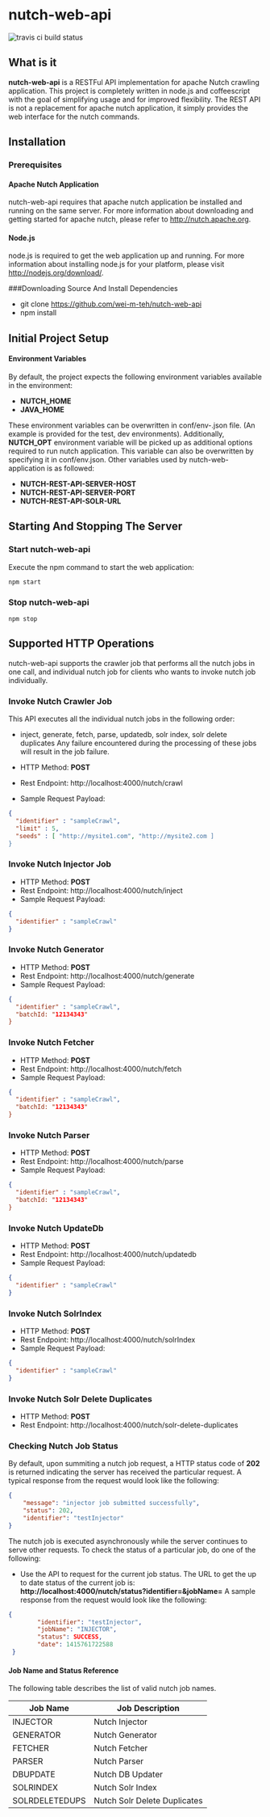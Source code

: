 # nutch-web-api 
![travis ci build status](https://travis-ci.org/wei-m-teh/nutch-web-api.svg?branch=master)

## What is it
**nutch-web-api** is a RESTFul API implementation for apache Nutch crawling application. 
This project is completely written in node.js and coffeescript with the goal of simplifying usage and for improved flexibility. The REST API is not a replacement for apache nutch application, it simply provides the web interface for the nutch commands.

## Installation
### Prerequisites
#### Apache Nutch Application
nutch-web-api requires that apache nutch application be installed and running on the same server. For more information about downloading and getting started for apache nutch, please refer to http://nutch.apache.org. 

#### Node.js
node.js is required to get the web application up and running. For more information about installing node.js for your platform, please visit http://nodejs.org/download/.

###Downloading Source And Install Dependencies
- git clone https://github.com/wei-m-teh/nutch-web-api
- npm install

## Initial Project Setup
#### Environment Variables
By default, the project expects the following environment variables available in the environment:
 
- **NUTCH_HOME**
- **JAVA_HOME** 

These environment variables can be overwritten in conf/env-<environment>.json file. (An example is provided for the test, dev environments). 
Additionally, **NUTCH_OPT** environment variable will be picked up as additional options required to run nutch application. This variable can also be overwritten by specifying it in conf/env.json. Other variables used by nutch-web-application is as followed:

- **NUTCH-REST-API-SERVER-HOST**
- **NUTCH-REST-API-SERVER-PORT**
- **NUTCH-REST-API-SOLR-URL**

## Starting And Stopping The Server
### Start nutch-web-api
Execute the npm command to start the web application:

```npm start```

### Stop nutch-web-api
```npm stop```

## Supported HTTP Operations
nutch-web-api supports the crawler job that performs all the nutch jobs in one call, and individual nutch job for clients who wants to invoke nutch job individually.

### Invoke Nutch Crawler Job
This API executes all the individual nutch jobs in the following order:
- inject, generate, fetch, parse, updatedb, solr index, solr delete duplicates
Any failure encountered during the processing of these jobs will result in the job failure.

- HTTP Method: **POST** 
- Rest Endpoint: http://localhost:4000/nutch/crawl
- Sample Request Payload:

```json
{
  "identifier" : "sampleCrawl", 
  "limit" : 5,
  "seeds" : [ "http://mysite1.com", "http://mysite2.com ]
}
```

### Invoke Nutch Injector Job
- HTTP Method: **POST** 
- Rest Endpoint: http://localhost:4000/nutch/inject
- Sample Request Payload:

```json
{
  "identifier" : "sampleCrawl"
}
```

### Invoke Nutch Generator
- HTTP Method: **POST** 
- Rest Endpoint: http://localhost:4000/nutch/generate
- Sample Request Payload:

```json
{
  "identifier" : "sampleCrawl",
  "batchId: "12134343"
}
```

### Invoke Nutch Fetcher
- HTTP Method: **POST** 
- Rest Endpoint: http://localhost:4000/nutch/fetch
- Sample Request Payload:

```json
{
  "identifier" : "sampleCrawl",
  "batchId: "12134343"
}
```

### Invoke Nutch Parser
- HTTP Method: **POST** 
- Rest Endpoint: http://localhost:4000/nutch/parse
- Sample Request Payload:

```json
{
  "identifier" : "sampleCrawl",
  "batchId: "12134343"
}
```

### Invoke Nutch UpdateDb
- HTTP Method: **POST** 
- Rest Endpoint: http://localhost:4000/nutch/updatedb
- Sample Request Payload:

```json
{
  "identifier" : "sampleCrawl"
}
```

### Invoke Nutch SolrIndex
- HTTP Method: **POST** 
- Rest Endpoint: http://localhost:4000/nutch/solrIndex
- Sample Request Payload:

```json
{
  "identifier" : "sampleCrawl"
}
```

### Invoke Nutch Solr Delete Duplicates
- HTTP Method: **POST** 
- Rest Endpoint: http://localhost:4000/nutch/solr-delete-duplicates

### Checking Nutch Job Status
By default, upon summiting a nutch job request, a HTTP status code of **202** is returned  indicating the server has received the particular request. A typical response from the request would look like the following:

```json
{
    "message": "injector job submitted successfully",
    "status": 202,
    "identifier": "testInjector"
}
``` 

The nutch job is executed asynchronously while the server continues to serve other requests. To check the status of a particular job, do one of the following:

- Use the API to request for the current job status. The URL to get the up to date status of the current job is:
**http://localhost:4000/nutch/status?identifier=<the identifier for the job>&jobName=<the job name>**
A sample response from the request would look like the following:

```json
{
        "identifier": "testInjector",
        "jobName": "INJECTOR",
        "status": SUCCESS,
        "date": 1415761722588
 }
```

#### Job Name and Status Reference ####
The following table describes the list of valid nutch job names.

| Job Name  | Job Description |
| ------------- | ------------- |
| INJECTOR | Nutch Injector |
| GENERATOR  | Nutch Generator |
| FETCHER | Nutch Fetcher |
| PARSER | Nutch Parser |
| DBUPDATE | Nutch DB Updater |
| SOLRINDEX | Nutch Solr Index |
| SOLRDELETEDUPS | Nutch Solr Delete Duplicates |
